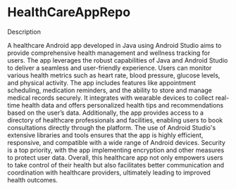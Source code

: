 # HealthCareAppRepo
Description

A healthcare Android app developed in Java using Android Studio aims to provide comprehensive health management and wellness tracking for users. The app leverages the robust capabilities of Java and Android Studio to deliver a seamless and user-friendly experience. Users can monitor various health metrics such as heart rate, blood pressure, glucose levels, and physical activity. The app includes features like appointment scheduling, medication reminders, and the ability to store and manage medical records securely. It integrates with wearable devices to collect real-time health data and offers personalized health tips and recommendations based on the user’s data. Additionally, the app provides access to a directory of healthcare professionals and facilities, enabling users to book consultations directly through the platform. The use of Android Studio's extensive libraries and tools ensures that the app is highly efficient, responsive, and compatible with a wide range of Android devices. Security is a top priority, with the app implementing encryption and other measures to protect user data. Overall, this healthcare app not only empowers users to take control of their health but also facilitates better communication and coordination with healthcare providers, ultimately leading to improved health outcomes.
